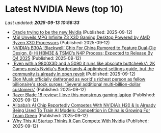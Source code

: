 # Latest NVIDIA News (top 10)
_Last updated: **2025-09-13 10:58:33**_

- [Oracle trying to be the new Nvidia](https://www.madshrimps.be/news/oracle-trying-to-be-the-new-nvidia/) (Published: 2025-09-12)
- [MSI Unveils MPG Infinite Z3 X3D Gaming Desktop Powered by AMD Ryzen X3D Processors](https://www.madshrimps.be/news/msi-unveils-mpg-infinite-z3-x3d-gaming-desktop-powered-by-amd-ryzen-x3d-processors/) (Published: 2025-09-12)
- [NVIDIA’s B30A ‘Blackwell’ Chip For China Rumored to Feature Dual-Die Design, 8-Hi HBM3E & TSMC’s N4P Process; Expected to Release By Q4 2025](https://wccftech.com/nvidia-b30a-blackwell-chip-for-china-rumored-to-feature-dual-die-design/) (Published: 2025-09-12)
- ['Even with a 9800X3D and a 5090 it runs like absolute buttcheeks': 2K Games posts Nvidia's Borderlands 4 optimised settings guide, but the community is already in open revolt](https://www.pcgamer.com/hardware/even-with-a-9800x3d-and-a-5090-it-runs-like-absolute-buttcheeks-2k-games-posts-nvidias-borderlands-4-optimised-settings-guide-but-the-community-is-already-in-open-revolt/) (Published: 2025-09-12)
- [Elon Musk officially dethroned as world's richest person as fellow billionaire's stock surges: 'Several additional multi-billion-dollar customers'](https://finance.yahoo.com/news/elon-musk-officially-dethroned-worlds-104000403.html) (Published: 2025-09-12)
- [Razer Blade 18 review: I love this monstrous gaming laptop](https://www.pcworld.com/article/2888600/razer-blade-18-review.html) (Published: 2025-09-12)
- [Alibaba’s AI Chip Reportedly Competes With NVIDIA’s H20 & Is Already Being Used To Train AI Models; Competition in China is Growing For Team Green](https://wccftech.com/alibaba-ai-chip-reportedly-competes-with-nvidia-h20/) (Published: 2025-09-12)
- [Why This AI Startup Thinks It Can Compete With Nvidia](https://biztoc.com/x/1115ed3f44f6ae5c) (Published: 2025-09-12)
